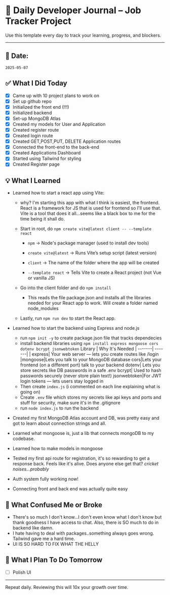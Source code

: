
# 🧠 Daily Developer Journal – Job Tracker Project

Use this template every day to track your learning, progress, and blockers.

---

## 📅 Date:

`2025-05-07`

## ✅ What I Did Today

- [X] Came up with 10 project plans to work on
- [X] Set up github repo
- [X] Initialized the front end (!!!)
- [X] Initialized backend
- [X] Set-up MongoDB Atlas
- [X] Created my models for User and Application
- [X] Created register route
- [X] Created login route
- [X] Created GET,POST,PUT, DELETE Application routes
- [X] Connected the front-end to the back-end
- [X] Created Applications Dashboard
- [X] Started using Tailwind for styling
- [X] Created Register page

## 💡 What I Learned

- Learned how to start a react app using Vite:

    - why? I'm starting this app with what I think is easiest, the frontend. React is a framework for JS that is used for frontend so I'll use that. Vite is a tool that does it all...seems like a black box to me for the time being it shall do.

    - Start in root, do `npm create vite@latest client -- --template react`
        - `npm` → Node's package manager (used to install dev tools)

        - `create vite@latest` → Runs Vite’s setup script (latest version)

        - `client` → The name of the folder where the app will be created

        - `--template react` → Tells Vite to create a React project (not Vue or vanilla JS)
    - Go into the client folder and do `npm install` 

        - This reads the file package.json and installs all the libraries needed for your React app to work. Will create a folder named node_modules

    - Lastly, run `npm run dev` to start the React app.

- Learned how to start the backend using Express and node.js
    - run `npm init -y` to create package.json file that tracks dependecies
    - install backend libraries using `npm install express mongoose cors dotenv bcrypt jsonwebtoken`
        Library	| Why It's Needed
        | -------| -------|
        | express| Your web server — lets you create routes like /login
        |mongoose|Lets you talk to your MongoDB database
        cors|Lets your frontend (on a different port) talk to your backend
        dotenv| Lets you store secrets like DB passwords in a safe .env
        bcrypt| Used to hash passwords securely (never store plain text!)
        jsonwebtoken|For JWT login tokens — lets users stay logged in
    - Then create `index.js` (i commented on each line explaining what is going on)
    - Create `.env` file which stores my secrets like api keys and ports and stuff for security, make sure it's in the .gitignore
    - run `node index.js` to run the backend
- Created my first MongoDB Atlas account and DB, was pretty easy and got to learn about connection strings and all.
- Learned what mongoose is, just a lib that connects mongoDB to my codebase.
- Learned how to make models in mongoose
- Tested my first api route for registration, it's so rewarding to get a response back. Feels like it's alive. Does anyone else get that? *cricket noises...probably*
- Auth system fully working now!
- Connecting front and back end was actually quite easy
## 🚧 What Confused Me or Broke

- There's so much I don't know...I don't even know what I don't know but thank goodness I have access to chat. Also, there is SO much to do in backend like damn.
- I hate having to deal with packages..something always goes wrong. Tailwind gave me a hard time.
- UI IS SO HARD TO FIX WHAT THE HELLY

## 🔁 What I Plan To Do Tomorrow
- [ ] Polish UI

---

Repeat daily. Reviewing this will 10x your growth over time.
